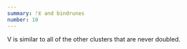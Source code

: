 ```yaml
---
summary: ᚠᛤ and bindrunes
number: 10
---
```


V is similar to all of the other clusters that are never doubled.

